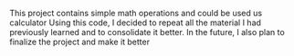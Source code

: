 This project contains simple math operations and could be used us calculator
Using this code, I decided to repeat all the material I had previously learned and to consolidate it better. In the future, I also plan to finalize the project and make it better
